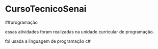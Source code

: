 # CursoTecnicoSenai
##programação

essas atividades foram realizadas na unidade curricular de programação.

foi usada a linguagem de programação c# 